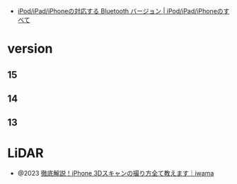 
- [iPod/iPad/iPhoneの対応する Bluetooth バージョン | iPod/iPad/iPhoneのすべて](https://www.apollomaniacs.com/ipod/howto_bluetooth_table_version.htm)

# version
## 15
## 14
## 13


# LiDAR

- @2023 [徹底解説！iPhone 3Dスキャンの撮り方全て教えます｜iwama](https://note.com/iwamah1/n/n1419056b7445)


